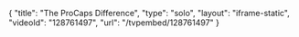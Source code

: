 {
    "title": "The ProCaps Difference",
    "type": "solo",
    "layout": "iframe-static",
    "videoId": "128761497",
    "url": "\/tvpembed\/128761497"
}